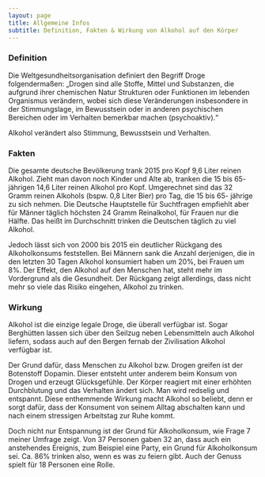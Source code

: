 ```yaml
---
layout: page
title: Allgemeine Infos
subtitle: Definition, Fakten & Wirkung von Alkohol auf den Körper
---
```






### Definition

Die Weltgesundheitsorganisation definiert den Begriff Droge folgendermaßen: „Drogen sind alle Stoffe, Mittel und Substanzen, die aufgrund ihrer chemischen Natur Strukturen oder Funktionen im lebenden Organismus verändern, wobei sich diese Veränderungen insbesondere in der Stimmungslage, im Bewusstsein oder in anderen psychischen Bereichen oder im Verhalten bemerkbar machen (psychoaktiv).“

Alkohol verändert also Stimmung, Bewusstsein und Verhalten.

### Fakten

Die gesamte deutsche Bevölkerung trank 2015 pro Kopf 9,6 Liter reinen Alkohol. Zieht man davon noch Kinder und Alte ab, tranken die 15 bis 65- jährigen 14,6 Liter reinen Alkohol pro Kopf. Umgerechnet sind das 32 Gramm reinen Alkohols (bspw. 0,8 Liter Bier) pro Tag, die 15 bis 65- jährige zu sich nehmen. 
Die Deutsche Hauptstelle für Suchtfragen empfiehlt aber für Männer täglich höchsten 24 Gramm Reinalkohol, für Frauen nur die Hälfte. Das heißt im Durchschnitt trinken die Deutschen täglich zu viel Alkohol.

Jedoch lässt sich von 2000 bis 2015 ein deutlicher Rückgang des Alkoholkonsums feststellen. Bei Männern sank die Anzahl derjenigen, die in den letzten 30 Tagen Alkohol konsumiert haben um 20%, bei Frauen um 8%.
Der Effekt, den Alkohol auf den Menschen hat, steht mehr im Vordergrund als die Gesundheit. Der Rückgang zeigt allerdings, dass nicht mehr so viele das Risiko eingehen, Alkohol zu trinken.

### Wirkung

Alkohol ist die einzige legale Droge, die überall verfügbar ist. Sogar Berghütten lassen sich über den Seilzug neben Lebensmitteln auch Alkohol liefern, sodass auch auf den Bergen fernab der Zivilisation Alkohol verfügbar ist.

Der Grund dafür, dass Menschen zu Alkohol bzw. Drogen greifen ist der Botenstoff Dopamin. Dieser entsteht unter anderem beim Konsum von Drogen und erzeugt Glücksgefühle. Der Körper reagiert mit einer erhöhten Durchblutung und das Verhalten ändert sich. Man wird redselig und entspannt. Diese enthemmende Wirkung macht Alkohol so beliebt, denn er sorgt dafür, dass der Konsument von seinem Alltag abschalten kann und nach einem stressigen Arbeitstag zur Ruhe kommt.

Doch nicht nur Entspannung ist der Grund für Alkoholkonsum, wie Frage 7 meiner Umfrage zeigt. Von 37 Personen gaben 32 an, dass auch ein anstehendes Ereignis, zum Beispiel eine Party, ein Grund für Alkoholkonsum sei. Ca. 86% trinken also, wenn es was zu feiern gibt. Auch der Genuss spielt für 18 Personen eine Rolle.



